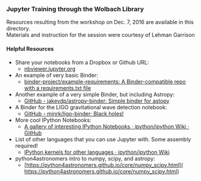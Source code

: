 ### Jupyter Training through the Wolbach Library

Resources resulting from the workshop on Dec. 7, 2016 are available in this directory.    
Materials and instruction for the session were courtesy of Lehman Garrison 

#### Helpful Resources

* Share your notebooks from a Dropbox or Github URL:
	* [nbviewer.jupyter.org](nbviewer.jupyter.org)
* An example of very basic Binder:
	* [binder-project/example-requirements: A Binder-compatible repo with a requirements.txt file](https://github.com/binder-project/example-requirements)
* Another example of a very simple Binder, but including Astropy:
	* [GitHub - jakevdp/astropy-binder: Simple binder for astopy](https://github.com/jakevdp/astropy-binder)
* A Binder for the LIGO gravitational wave detection notebook:
	* [GitHub - minrk/ligo-binder: Black holes!](https://github.com/minrk/ligo-binder)
* More cool IPython Notebooks:
	* [A gallery of interesting IPython Notebooks · ipython/ipython Wiki · GitHub](https://github.com/ipython/ipython/wiki/A-gallery-of-interesting-IPython-Notebooks#general-topics-in-scientific-computing)
* List of other languages that you can use Jupyter with.  Some assembly required!
	* [IPython kernels for other languages · ipython/ipython Wiki](https://github.com/ipython/ipython/wiki/IPython-kernels-for-other-languages)
* python4astronomers intro to numpy, scipy, and astropy: 
  * [https://python4astronomers.github.io/core/numpy_scipy.html](
https://python4astronomers.github.io/core/numpy_scipy.html)
